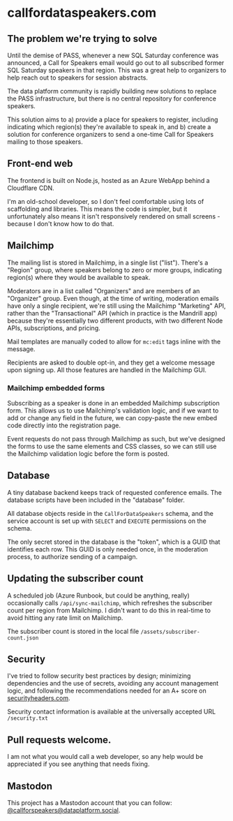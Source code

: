 # callfordataspeakers.com

## The problem we're trying to solve

Until the demise of PASS, whenever a new SQL Saturday conference was announced, a
Call for Speakers email would go out to all subscribed former SQL Saturday speakers
in that region. This was a great help to organizers to help reach out to speakers for
session abstracts.

The data platform community is rapidly building new solutions to replace the PASS
infrastructure, but there is no central repository for conference speakers.

This solution aims to a) provide a place for speakers to register, including indicating
which region(s) they're available to speak in, and b) create a solution for conference
organizers to send a one-time Call for Speakers mailing to those speakers.

## Front-end web

The frontend is built on Node.js, hosted as an Azure WebApp behind a Cloudflare CDN.

I'm an old-school developer, so I don't feel comfortable using lots of scaffolding and
libraries. This means the code is simpler, but it unfortunately also means it isn't
responsively rendered on small screens - because I don't know how to do that.

## Mailchimp

The mailing list is stored in Mailchimp, in a single list ("list"). There's a "Region"
group, where speakers belong to zero or more groups, indicating region(s) where they
would be available to speak.

Moderators are in a list called "Organizers" and are members of an "Organizer" group. Even
though, at the time of writing, moderation emails have only a single recipient, we're
still using the Mailchimp "Marketing" API, rather than the "Transactional" API (which in
practice is the Mandrill app) because they're essentially two different products, with
two different Node APIs, subscriptions, and pricing.

Mail templates are manually coded to allow for `mc:edit` tags inline with the message.

Recipients are asked to double opt-in, and they get a welcome message upon signing up.
All those features are handled in the Mailchimp GUI.

### Mailchimp embedded forms

Subscribing as a speaker is done in an embedded Mailchimp subscription form. This allows
us to use Mailchimp's validation logic, and if we want to add or change any field in the
future, we can copy-paste the new embed code directly into the registration page.

Event requests do not pass through Mailchimp as such, but we've designed the forms to use
the same elements and CSS classes, so we can still use the Mailchimp validation logic
before the form is posted.

## Database

A tiny database backend keeps track of requested conference emails. The database scripts
have been included in the "database" folder.

All database objects reside in the `CallForDataSpeakers` schema, and the service account
is set up with `SELECT` and `EXECUTE` permissions on the schema.

The only secret stored in the database is the "token", which is a GUID that identifies each
row. This GUID is only needed once, in the moderation process, to authorize sending of a
campaign.

## Updating the subscriber count

A scheduled job (Azure Runbook, but could be anything, really) occasionally calls
`/api/sync-mailchimp`, which refreshes the subscriber count per region from Mailchimp.
I didn't want to do this in real-time to avoid hitting any rate limit on Mailchimp.

The subscriber count is stored in the local file `/assets/subscriber-count.json`

## Security

I've tried to follow security best practices by design; minimizing dependencies and the
use of secrets, avoiding any account management logic, and following the recommendations
needed for an A+ score on [securityheaders.com](https://securityheaders.com/).

Security contact information is available at the universally accepted URL `/security.txt`

## Pull requests welcome.

I am not what you would call a web developer, so any help would be appreciated if you
see anything that needs fixing.

## Mastodon

This project has a Mastodon account that you can follow:
<a rel="me" href="https://dataplatform.social/@callforspeakers">@callforspeakers@dataplatform.social</a>.
